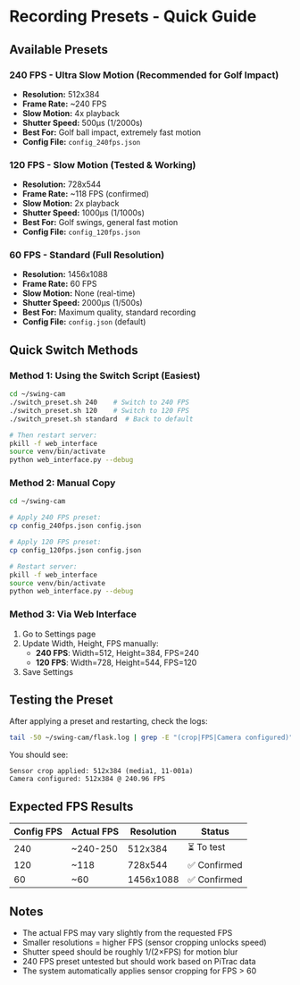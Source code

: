# Recording Presets - Quick Guide

## Available Presets

### 240 FPS - Ultra Slow Motion (Recommended for Golf Impact)
- **Resolution:** 512x384
- **Frame Rate:** ~240 FPS
- **Slow Motion:** 4x playback
- **Shutter Speed:** 500μs (1/2000s)
- **Best For:** Golf ball impact, extremely fast motion
- **Config File:** `config_240fps.json`

### 120 FPS - Slow Motion (Tested & Working)
- **Resolution:** 728x544
- **Frame Rate:** ~118 FPS (confirmed)
- **Slow Motion:** 2x playback
- **Shutter Speed:** 1000μs (1/1000s)
- **Best For:** Golf swings, general fast motion
- **Config File:** `config_120fps.json`

### 60 FPS - Standard (Full Resolution)
- **Resolution:** 1456x1088
- **Frame Rate:** 60 FPS
- **Slow Motion:** None (real-time)
- **Shutter Speed:** 2000μs (1/500s)
- **Best For:** Maximum quality, standard recording
- **Config File:** `config.json` (default)

## Quick Switch Methods

### Method 1: Using the Switch Script (Easiest)

```bash
cd ~/swing-cam
./switch_preset.sh 240    # Switch to 240 FPS
./switch_preset.sh 120    # Switch to 120 FPS
./switch_preset.sh standard  # Back to default

# Then restart server:
pkill -f web_interface
source venv/bin/activate
python web_interface.py --debug
```

### Method 2: Manual Copy

```bash
cd ~/swing-cam

# Apply 240 FPS preset:
cp config_240fps.json config.json

# Apply 120 FPS preset:
cp config_120fps.json config.json

# Restart server:
pkill -f web_interface
source venv/bin/activate
python web_interface.py --debug
```

### Method 3: Via Web Interface

1. Go to Settings page
2. Update Width, Height, FPS manually:
   - **240 FPS**: Width=512, Height=384, FPS=240
   - **120 FPS**: Width=728, Height=544, FPS=120
3. Save Settings

## Testing the Preset

After applying a preset and restarting, check the logs:

```bash
tail -50 ~/swing-cam/flask.log | grep -E "(crop|FPS|Camera configured)"
```

You should see:
```
Sensor crop applied: 512x384 (media1, 11-001a)
Camera configured: 512x384 @ 240.96 FPS
```

## Expected FPS Results

| Config FPS | Actual FPS | Resolution | Status |
|-----------|------------|------------|---------|
| 240       | ~240-250   | 512x384    | ⏳ To test |
| 120       | ~118       | 728x544    | ✅ Confirmed |
| 60        | ~60        | 1456x1088  | ✅ Confirmed |

## Notes

- The actual FPS may vary slightly from the requested FPS
- Smaller resolutions = higher FPS (sensor cropping unlocks speed)
- Shutter speed should be roughly 1/(2×FPS) for motion blur
- 240 FPS preset untested but should work based on PiTrac data
- The system automatically applies sensor cropping for FPS > 60
